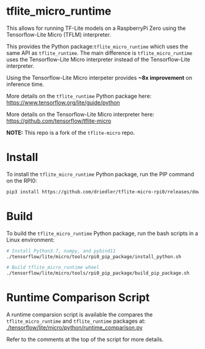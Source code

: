 tflite_micro_runtime
========================

This allows for running TF-Lite models on a RaspberryPi Zero using the Tensorflow-Lite Micro (TFLM) interpreter.  

This provides the Python package:`tflite_micro_runtime` which uses the same API as `tflite_runtime`. 
The main difference is `tflite_micro_runtime` uses the Tensorflow-Lite Micro interpreter instead of the 
Tensorflow-Lite interpreter.

Using the Tensorflow-Lite Micro interpeter provides __~8x improvement__ on inference time.


More details on the `tflite_runtime` Python package here:  
https://www.tensorflow.org/lite/guide/python


More details on the Tensorflow-Lite Micro interpreter here:  
https://github.com/tensorflow/tflite-micro

__NOTE:__ This repo is a fork of the `tflite-micro` repo.



# Install

To install the `tflite_micro_runtime` Python package, run the PIP command on the RPI0:

```bash
pip3 install https://github.com/driedler/tflite-micro-rpi0/releases/download/1.0.0/tflite_micro_runtime-1.0.0-cp37-cp37m-linux_armv6l.whl
```

# Build

To build the `tflite_micro_runtime` Python package, run the bash scripts in a Linux environment:

```bash
# Install Python3.7, numpy, and pybind11
./tensorflow/lite/micro/tools/rpi0_pip_package/install_python.sh

# Build tflite_micro_runtime wheel
./tensorflow/lite/micro/tools/rpi0_pip_package/build_pip_package.sh
```


# Runtime Comparison Script

A runtime comparsion script is available the compares the `tflite_micro_runtime` and `tflite_runtime` 
packages at: [./tensorflow/lite/micro/python/runtime_comparison.py](./tensorflow/lite/micro/python/runtime_comparison.py)

Refer to the comments at the top of the script for more details.